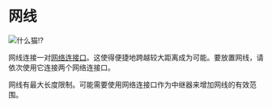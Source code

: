 # 网线
![什么猫!?](item:oc2:network_cable)

网线连接一对[网络连接口](../block/network_connector.md)。这使得便捷地跨越较大距离成为可能。要放置网线，请依次使用它连接两个网络连接口。

网线有最大长度限制。可能需要使用网络连接口作为中继器来增加网线的有效范围。
